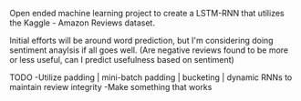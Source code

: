 Open ended machine learning project to create a LSTM-RNN that utilizes the Kaggle - Amazon Reviews dataset.

Initial efforts will be around word prediction, but I'm considering doing sentiment anaylsis if all goes well.
(Are negative reviews found to be more or less useful, can I predict usefulness based on sentiment)

TODO
-Utilize padding | mini-batch padding | bucketing | dynamic RNNs to maintain review integrity
-Make something that works